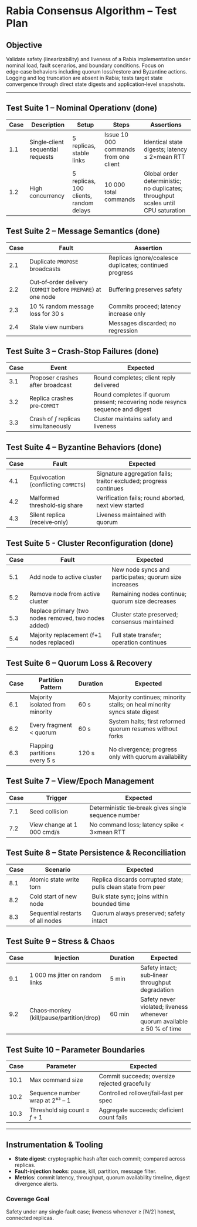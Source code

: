 # Rabia Consensus Algorithm – Test Plan

## Objective

Validate safety (linearizability) and liveness of a Rabia implementation under nominal load, fault scenarios, and boundary conditions. Focus on edge‑case behaviors including quorum loss/restore and Byzantine actions. Logging and log truncation are absent in Rabia; tests target state convergence through direct state digests and application‑level snapshots.

---

## Test Suite 1 – Nominal Operationv (done)

| Case | Description                       | Setup                                  | Steps                                 | Assertions                                                                        |
|------|-----------------------------------|----------------------------------------|---------------------------------------|-----------------------------------------------------------------------------------|
| 1.1  | Single‑client sequential requests | 5 replicas, stable links               | Issue 10 000 commands from one client | Identical state digests; latency ≤ 2×mean RTT                                     |
| 1.2  | High concurrency                  | 5 replicas, 100 clients, random delays | 10 000 total commands                 | Global order deterministic; no duplicates; throughput scales until CPU saturation |

## Test Suite 2 – Message Semantics (done)

| Case | Fault                                                         | Assertion                                               |
|------|---------------------------------------------------------------|---------------------------------------------------------|
| 2.1  | Duplicate `PROPOSE` broadcasts                                | Replicas ignore/coalesce duplicates; continued progress |
| 2.2  | Out‑of‑order delivery (`COMMIT` before `PREPARE`) at one node | Buffering preserves safety                              |
| 2.3  | 10 % random message loss for 30 s                             | Commits proceed; latency increase only                  |
| 2.4  | Stale view numbers                                            | Messages discarded; no regression                       |

## Test Suite 3 – Crash‑Stop Failures (done)

| Case | Event                                | Expected                                                                       |
|------|--------------------------------------|--------------------------------------------------------------------------------|
| 3.1  | Proposer crashes after broadcast     | Round completes; client reply delivered                                        |
| 3.2  | Replica crashes pre‑`COMMIT`         | Round completes if quorum present; recovering node resyncs sequence and digest |
| 3.3  | Crash of *f* replicas simultaneously | Cluster maintains safety and liveness                                          |

## Test Suite 4 – Byzantine Behaviors (done)

| Case | Fault                                | Expected                                                          |
|------|--------------------------------------|-------------------------------------------------------------------|
| 4.1  | Equivocation (conflicting `COMMIT`s) | Signature aggregation fails; traitor excluded; progress continues |
| 4.2  | Malformed threshold‑sig share        | Verification fails; round aborted, next view started              |
| 4.3  | Silent replica (receive‑only)        | Liveness maintained with quorum                                   |

## Test Suite 5 - Cluster Reconfiguration (done)

| Case | Fault                                                | Expected                                               |
|------|------------------------------------------------------|--------------------------------------------------------|
| 5.1  | Add node to active cluster                           | New node syncs and participates; quorum size increases |
| 5.2  | Remove node from active cluster                      | Remaining nodes continue; quorum size decreases        |
| 5.3  | Replace primary (two nodes removed, two nodes added) | Cluster state preserved; consensus maintained          |
| 5.4  | Majority replacement (f+1 nodes replaced)            | Full state transfer; operation continues               |

## Test Suite 6 – Quorum Loss & Recovery 

| Case | Partition Pattern               | Duration | Expected                                                                 |
|------|---------------------------------|----------|--------------------------------------------------------------------------|
| 6.1  | Majority isolated from minority | 60 s     | Majority continues; minority stalls; on heal minority syncs state digest |
| 6.2  | Every fragment < quorum         | 60 s     | System halts; first reformed quorum resumes without forks                |
| 6.3  | Flapping partitions every 5 s   | 120 s    | No divergence; progress only with quorum availability                    |

## Test Suite 7 – View/Epoch Management

| Case | Trigger                    | Expected                                             |
|------|----------------------------|------------------------------------------------------|
| 7.1  | Seed collision             | Deterministic tie‑break gives single sequence number |
| 7.2  | View change at 1 000 cmd/s | No command loss; latency spike < 3×mean RTT          |

## Test Suite 8 – State Persistence & Reconciliation

| Case | Scenario                         | Expected                                                      |
|------|----------------------------------|---------------------------------------------------------------|
| 8.1  | Atomic state write torn          | Replica discards corrupted state; pulls clean state from peer |
| 8.2  | Cold start of new node           | Bulk state sync; joins within bounded time                    |
| 8.3  | Sequential restarts of all nodes | Quorum always preserved; safety intact                        |

## Test Suite 9 – Stress & Chaos

| Case | Injection                                | Duration | Expected                                                                 |
|------|------------------------------------------|----------|--------------------------------------------------------------------------|
| 9.1  | 1 000 ms jitter on random links          | 5 min    | Safety intact; sub‑linear throughput degradation                         |
| 9.2  | Chaos‑monkey (kill/pause/partition/drop) | 60 min   | Safety never violated; liveness whenever quorum available ≥ 50 % of time |

## Test Suite 10 – Parameter Boundaries

| Case | Parameter                       | Expected                                      |
|------|---------------------------------|-----------------------------------------------|
| 10.1 | Max command size                | Commit succeeds; oversize rejected gracefully |
| 10.2 | Sequence number wrap at 2⁶³ – 1 | Controlled rollover/fail‑fast per spec        |
| 10.3 | Threshold sig count = *f* + 1   | Aggregate succeeds; deficient count fails     |

---

## Instrumentation & Tooling

* **State digest**: cryptographic hash after each commit; compared across replicas.
* **Fault‑injection hooks**: pause, kill, partition, message filter.
* **Metrics**: commit latency, throughput, quorum availability timeline, digest divergence alerts.

### Coverage Goal

Safety under any single‑fault case; liveness whenever ≥ ⌈N/2⌉ honest, connected replicas.
